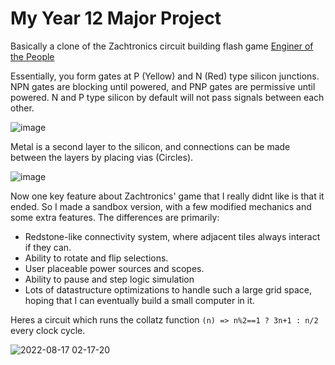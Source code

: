 # My Year 12 Major Project

Basically a clone of the Zachtronics circuit building flash game [Enginer of the People](https://www.zachtronics.com/kohctpyktop-engineer-of-the-people/)

Essentially, you form gates at P (Yellow) and N (Red) type silicon junctions. NPN gates are blocking until powered, and PNP gates are permissive until powered. N and P type silicon by default will not pass signals between each other.

![image](https://user-images.githubusercontent.com/18377830/184943812-187d4a4e-8915-4429-9b4c-de9f142292f8.png)

Metal is a second layer to the silicon, and connections can be made between the layers by placing vias (Circles).

![image](https://user-images.githubusercontent.com/18377830/184944838-9151d4ea-e8eb-4ae3-b4fe-7d70ebfd62e7.png)

Now one key feature about Zachtronics' game that I really didnt like is that it ended. So I made a sandbox version, with a few modified mechanics and some extra features.
The differences are primarily:
- Redstone-like connectivity system, where adjacent tiles always interact if they can.
- Ability to rotate and flip selections.
- User placeable power sources and scopes.
- Ability to pause and step logic simulation
- Lots of datastructure optimizations to handle such a large grid space, hoping that I can eventually build a small computer in it.

Heres a circuit which runs the collatz function `(n) => n%2==1 ? 3n+1 : n/2` every clock cycle.

![2022-08-17 02-17-20](https://user-images.githubusercontent.com/18377830/184942688-b492d9ac-e74f-48e7-9bc2-e134a2d385d7.gif)

